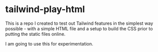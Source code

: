 # tailwind-play-html

This is a repo I created to test out Tailwind features in the simplest way possible - with a simple HTML file and a setup to build the CSS prior to putting the static files online.

I am going to use this for experimentation.
